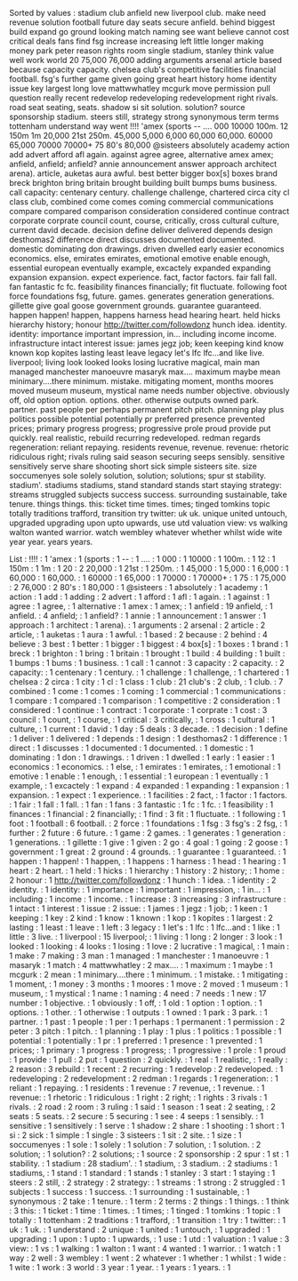 Sorted by values :
stadium club anfield new liverpool club. make need revenue solution football future day seats secure anfield. behind biggest build expand go ground looking match naming see want believe cannot cost critical deals fans find fsg increase increasing left little longer making money park peter reason rights room single stadium, stanley think value well work world 20 75,000 76,000 adding arguments arsenal article based because capacity capacity. chelsea club's competitive facilities financial football. fsg's further game given going great heart history home identity issue key largest long love mattwwhatley mcgurk move permission pull question really recent redevelop redeveloping redevelopment right rivals. road seat seating, seats. shadow si sit solution. solution? source sponsorship stadium. steers still, strategy strong synonymous term terms tottenham understand way went !!!! 'amex (sports -- .... 000 10000 100m. 12 150m 1m 20,000 21st 250m. 45,000 5,000 6,000 60,000 60,000. 60000 65,000 70000 70000+ 75 80's 80,000 @sisteers absolutely academy action add advert afford afl again. against agree agree, alternative amex amex; anfield, anfield; anfield? annie announcement answer approach architect arena). article, auketas aura awful. best better bigger box[s] boxes brand breck brighton bring britain brought building built bumps bums business. call capacity: centenary century. challenge challenge, chartered circa city cl class club, combined come comes coming commercial communications compare compared comparison consideration considered continue contract corporate corprate council count, course, critically, cross cultural culture, current david decade. decision define deliver delivered depends design desthomas2 difference direct discusses documented documented. domestic dominating don drawings. driven dwelled early easier economics economics. else, emirates emirates, emotional emotive enable enough, essential european eventually example, excactely expanded expanding expansion expansion. expect experience. fact, factor factors. fair fall fall. fan fantastic fc fc. feasibility finances financially; fit fluctuate. following foot force foundations fsg, future. games. generates generation generations. gillette give goal goose government grounds. guarantee guaranteed. happen happen! happen, happens harness head hearing heart. held hicks hierarchy history; honour http://twitter.com/followdonz hunch idea. identity. identity: importance important impression, in... including income income. infrastructure intact interest issue: james jegz job; keen keeping kind know known kop kopites lasting least leave legacy let's lfc lfc...and like live. liverpool; living look looked looks losing lucrative magical, main man managed manchester manoeuvre masaryk max.... maximum maybe mean minimary....there minimum. mistake. mitigating moment, months moores moved museum museum, mystical name needs number objective. obviously off, old option option. options. other. otherwise outputs owned park. partner. past people per perhaps permanent pitch pitch. planning play plus politics possible potential potentially pr preferred presence prevented prices; primary progress progress; progressive prole proud provide put quickly. real realistic, rebuild recurring redeveloped. redman regards regeneration: reliant repaying. residents revenue, revenue. revenue: rhetoric ridiculous right; rivals ruling said season securing seeps sensibly. sensitive sensitively serve share shooting short sick simple sisteers site. size soccumenyes sole solely solution, solution; solutions; spur st stability. stadium'. stadiums stadiums, stand standard stands start staying strategy: streams struggled subjects success success. surrounding sustainable, take tenure. things things. this: ticket time times. times; tinged tomkins topic totally traditions trafford, transition try twitter: uk uk. unique united untouch, upgraded upgrading upon upto upwards, use utd valuation view: vs walking walton wanted warrior. watch wembley whatever whether whilst wide wite year year. years years. 

List :
!!!! : 1
'amex : 1
(sports : 1
-- : 1
.... : 1
000 : 1
10000 : 1
100m. : 1
12 : 1
150m : 1
1m : 1
20 : 2
20,000 : 1
21st : 1
250m. : 1
45,000 : 1
5,000 : 1
6,000 : 1
60,000 : 1
60,000. : 1
60000 : 1
65,000 : 1
70000 : 1
70000+ : 1
75 : 1
75,000 : 2
76,000 : 2
80's : 1
80,000 : 1
@sisteers : 1
absolutely : 1
academy : 1
action : 1
add : 1
adding : 2
advert : 1
afford : 1
afl : 1
again. : 1
against : 1
agree : 1
agree, : 1
alternative : 1
amex : 1
amex; : 1
anfield : 19
anfield, : 1
anfield. : 4
anfield; : 1
anfield? : 1
annie : 1
announcement : 1
answer : 1
approach : 1
architect : 1
arena). : 1
arguments : 2
arsenal : 2
article : 2
article, : 1
auketas : 1
aura : 1
awful. : 1
based : 2
because : 2
behind : 4
believe : 3
best : 1
better : 1
bigger : 1
biggest : 4
box[s] : 1
boxes : 1
brand : 1
breck : 1
brighton : 1
bring : 1
britain : 1
brought : 1
build : 4
building : 1
built : 1
bumps : 1
bums : 1
business. : 1
call : 1
cannot : 3
capacity : 2
capacity. : 2
capacity: : 1
centenary : 1
century. : 1
challenge : 1
challenge, : 1
chartered : 1
chelsea : 2
circa : 1
city : 1
cl : 1
class : 1
club : 21
club's : 2
club, : 1
club. : 7
combined : 1
come : 1
comes : 1
coming : 1
commercial : 1
communications : 1
compare : 1
compared : 1
comparison : 1
competitive : 2
consideration : 1
considered : 1
continue : 1
contract : 1
corporate : 1
corprate : 1
cost : 3
council : 1
count, : 1
course, : 1
critical : 3
critically, : 1
cross : 1
cultural : 1
culture, : 1
current : 1
david : 1
day : 5
deals : 3
decade. : 1
decision : 1
define : 1
deliver : 1
delivered : 1
depends : 1
design : 1
desthomas2 : 1
difference : 1
direct : 1
discusses : 1
documented : 1
documented. : 1
domestic : 1
dominating : 1
don : 1
drawings. : 1
driven : 1
dwelled : 1
early : 1
easier : 1
economics : 1
economics. : 1
else, : 1
emirates : 1
emirates, : 1
emotional : 1
emotive : 1
enable : 1
enough, : 1
essential : 1
european : 1
eventually : 1
example, : 1
excactely : 1
expand : 4
expanded : 1
expanding : 1
expansion : 1
expansion. : 1
expect : 1
experience. : 1
facilities : 2
fact, : 1
factor : 1
factors. : 1
fair : 1
fall : 1
fall. : 1
fan : 1
fans : 3
fantastic : 1
fc : 1
fc. : 1
feasibility : 1
finances : 1
financial : 2
financially; : 1
find : 3
fit : 1
fluctuate. : 1
following : 1
foot : 1
football : 6
football. : 2
force : 1
foundations : 1
fsg : 3
fsg's : 2
fsg, : 1
further : 2
future : 6
future. : 1
game : 2
games. : 1
generates : 1
generation : 1
generations. : 1
gillette : 1
give : 1
given : 2
go : 4
goal : 1
going : 2
goose : 1
government : 1
great : 2
ground : 4
grounds. : 1
guarantee : 1
guaranteed. : 1
happen : 1
happen! : 1
happen, : 1
happens : 1
harness : 1
head : 1
hearing : 1
heart : 2
heart. : 1
held : 1
hicks : 1
hierarchy : 1
history : 2
history; : 1
home : 2
honour : 1
http://twitter.com/followdonz : 1
hunch : 1
idea. : 1
identity : 2
identity. : 1
identity: : 1
importance : 1
important : 1
impression, : 1
in... : 1
including : 1
income : 1
income. : 1
increase : 3
increasing : 3
infrastructure : 1
intact : 1
interest : 1
issue : 2
issue: : 1
james : 1
jegz : 1
job; : 1
keen : 1
keeping : 1
key : 2
kind : 1
know : 1
known : 1
kop : 1
kopites : 1
largest : 2
lasting : 1
least : 1
leave : 1
left : 3
legacy : 1
let's : 1
lfc : 1
lfc...and : 1
like : 1
little : 3
live. : 1
liverpool : 15
liverpool; : 1
living : 1
long : 2
longer : 3
look : 1
looked : 1
looking : 4
looks : 1
losing : 1
love : 2
lucrative : 1
magical, : 1
main : 1
make : 7
making : 3
man : 1
managed : 1
manchester : 1
manoeuvre : 1
masaryk : 1
match : 4
mattwwhatley : 2
max.... : 1
maximum : 1
maybe : 1
mcgurk : 2
mean : 1
minimary....there : 1
minimum. : 1
mistake. : 1
mitigating : 1
moment, : 1
money : 3
months : 1
moores : 1
move : 2
moved : 1
museum : 1
museum, : 1
mystical : 1
name : 1
naming : 4
need : 7
needs : 1
new : 17
number : 1
objective. : 1
obviously : 1
off, : 1
old : 1
option : 1
option. : 1
options. : 1
other. : 1
otherwise : 1
outputs : 1
owned : 1
park : 3
park. : 1
partner. : 1
past : 1
people : 1
per : 1
perhaps : 1
permanent : 1
permission : 2
peter : 3
pitch : 1
pitch. : 1
planning : 1
play : 1
plus : 1
politics : 1
possible : 1
potential : 1
potentially : 1
pr : 1
preferred : 1
presence : 1
prevented : 1
prices; : 1
primary : 1
progress : 1
progress; : 1
progressive : 1
prole : 1
proud : 1
provide : 1
pull : 2
put : 1
question : 2
quickly. : 1
real : 1
realistic, : 1
really : 2
reason : 3
rebuild : 1
recent : 2
recurring : 1
redevelop : 2
redeveloped. : 1
redeveloping : 2
redevelopment : 2
redman : 1
regards : 1
regeneration: : 1
reliant : 1
repaying. : 1
residents : 1
revenue : 7
revenue, : 1
revenue. : 1
revenue: : 1
rhetoric : 1
ridiculous : 1
right : 2
right; : 1
rights : 3
rivals : 1
rivals. : 2
road : 2
room : 3
ruling : 1
said : 1
season : 1
seat : 2
seating, : 2
seats : 5
seats. : 2
secure : 5
securing : 1
see : 4
seeps : 1
sensibly. : 1
sensitive : 1
sensitively : 1
serve : 1
shadow : 2
share : 1
shooting : 1
short : 1
si : 2
sick : 1
simple : 1
single : 3
sisteers : 1
sit : 2
site. : 1
size : 1
soccumenyes : 1
sole : 1
solely : 1
solution : 7
solution, : 1
solution. : 2
solution; : 1
solution? : 2
solutions; : 1
source : 2
sponsorship : 2
spur : 1
st : 1
stability. : 1
stadium : 28
stadium'. : 1
stadium, : 3
stadium. : 2
stadiums : 1
stadiums, : 1
stand : 1
standard : 1
stands : 1
stanley : 3
start : 1
staying : 1
steers : 2
still, : 2
strategy : 2
strategy: : 1
streams : 1
strong : 2
struggled : 1
subjects : 1
success : 1
success. : 1
surrounding : 1
sustainable, : 1
synonymous : 2
take : 1
tenure. : 1
term : 2
terms : 2
things : 1
things. : 1
think : 3
this: : 1
ticket : 1
time : 1
times. : 1
times; : 1
tinged : 1
tomkins : 1
topic : 1
totally : 1
tottenham : 2
traditions : 1
trafford, : 1
transition : 1
try : 1
twitter: : 1
uk : 1
uk. : 1
understand : 2
unique : 1
united : 1
untouch, : 1
upgraded : 1
upgrading : 1
upon : 1
upto : 1
upwards, : 1
use : 1
utd : 1
valuation : 1
value : 3
view: : 1
vs : 1
walking : 1
walton : 1
want : 4
wanted : 1
warrior. : 1
watch : 1
way : 2
well : 3
wembley : 1
went : 2
whatever : 1
whether : 1
whilst : 1
wide : 1
wite : 1
work : 3
world : 3
year : 1
year. : 1
years : 1
years. : 1
